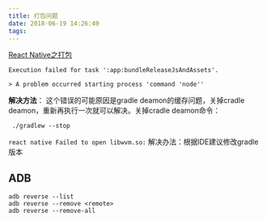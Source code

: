 ```yaml
---
title: 打包问题
date: 2018-06-19 14:26:49
tags:
---
```


[React Native之打包](https://blog.csdn.net/xiangzhihong8/article/details/70162784)

```
Execution failed for task ':app:bundleReleaseJsAndAssets'.

> A problem occurred starting process 'command 'node''
```

**解决方法**： 
这个错误的可能原因是gradle deamon的缓存问题，关掉cradle deamon，重新再执行一次就可以解决。关掉cradle deamon命令：


```
 ./gradlew --stop
```

`react native Failed to open libwvm.so:`
解决办法：根据IDE建议修改gradle版本


## ADB

```
adb reverse --list
adb reverse --remove <remote>
adb reverse --remove-all
```


